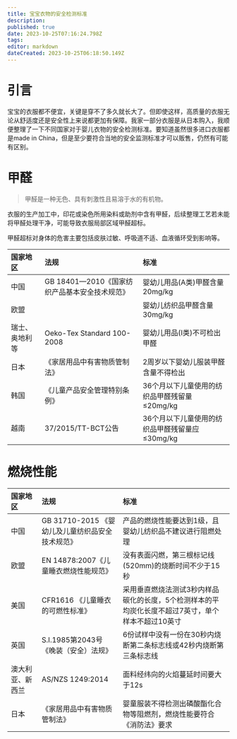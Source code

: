 ```yaml
---
title: 宝宝衣物的安全检测标准
description: 
published: true
date: 2023-10-25T07:16:24.798Z
tags: 
editor: markdown
dateCreated: 2023-10-25T06:18:50.149Z
---
```


# 引言
宝宝的衣服都不便宜，关键是穿不了多久就长大了。但即使这样，高质量的衣服无论从舒适度还是安全性上来说都更加有保障。我家一部分衣服是从日本购入，我顺便整理了一下不同国家对于婴儿衣物的安全检测标准。要知道虽然很多进口衣服都是made in China，但是至少要符合当地的安全监测标准才可以贩售，仍然有可能有区别。

# 甲醛
> 甲醛是一种无色、具有刺激性且易溶于水的有机物。

 衣服的生产加工中，印花或染色所用染料或助剂中含有甲醛，后续整理工艺若未能将甲醛处理干净，可能导致衣服局部区域甲醛超标。
 
 甲醛超标对身体的危害主要包括皮肤过敏、呼吸道不适、血液循环受到影响等。
 
| 国家地区 | 法规 | 标准 |
| :---- | :---- | :---- |
| 中国 | GB 18401—2010《国家纺织产品基本安全技术规范》 | 婴幼儿用品(A类)甲醛含量20mg/kg |
| 欧盟 |       | 婴幼儿纺织品甲醛含量30mg/kg |
| 瑞士、奥地利等 | Oeko-Tex Standard 100-2008 | 婴幼儿用品(I类)不可检出甲醛 |
| 日本 | 《家居用品中有害物质管制法》 | 2周岁以下婴幼儿服装甲醛含量不得检出 |
| 韩国 | 《儿童产品安全管理特别条例》 | 36个月以下儿童使用的纺织品甲醛残留量≤20mg/kg |
| 越南 | 37/2015/TT-BCT公告 | 36个月以下儿童使用的纺织品甲醛残留量应≤30mg/kg |

# 燃烧性能

| 国家地区 | 法规 | 标准 |
| :---- | :---- | :---- |
| 中国 | GB 31710-2015 《婴幼儿及儿童纺织品安全技术规范》 | 产品的燃烧性能要达到1级，且婴幼儿纺织品不建议进行阻燃处理 |
| 欧盟 | EN 14878:2007《儿童睡衣燃烧性能规范》 | 没有表面闪燃，第三根标记线(520mm)的烧断时间不少于15秒 |
| 美国 | CFR1616 《儿童睡衣的可燃性标准》 | 采用垂直燃烧法测试3秒内样品碳化的长度，5个检测样本的平均炭化长度不超过7英寸，单个样本不超过10英寸 |
| 英国 | S.I.1985第2043号 《晚装（安全）法规》 | 6份试样中没有一份在30秒内烧断第二条标志线或42秒内烧断第三条标志线 |
| 澳大利亚、新西兰 | AS/NZS 1249:2014 | 面料经纬向的火焰蔓延时间要大于12s |
| 日本 | 《家居用品中有害物质管制法》 | 婴童服装不得检测出磷酸酯化合物等阻燃剂，燃烧性能要符合《消防法》要求 |